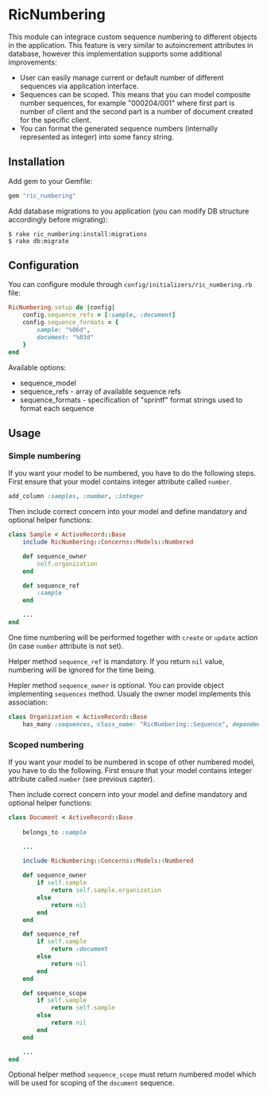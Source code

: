 # RicNumbering

This module can integrace custom sequence numbering to different objects in the application. This feature is very similar to autoincrement attributes in database, however this implementation supports some additional improvements:

- User can easily manage current or default number of different sequences via application interface.
- Sequences can be scoped. This means that you can model composite number sequences, for example "000204/001" where first part is number of client and the second part is a number of document created for the specific client.
- You can format the generated sequence numbers (internally represented as integer) into some fancy string.

## Installation

Add gem to your Gemfile:

```ruby
gem "ric_numbering"
```

Add database migrations to you application (you can modify DB structure accordingly before migrating):

    $ rake ric_numbering:install:migrations
    $ rake db:migrate

## Configuration

You can configure module through `config/initializers/ric_numbering.rb` file:

```ruby
RicNumbering.setup do |config|
    config.sequence_refs = [:sample, :document]
    config.sequence_formats = {
        sample: "%06d",
        document: "%03d"
    }
end
```

Available options:

- sequence_model
- sequence_refs - array of available sequence refs
- sequence_formats - specification of "sprintf" format strings used to format each sequence

## Usage

### Simple numbering

If you want your model to be numbered, you have to do the following steps. First ensure that your model contains integer attribute called `number`.

```ruby
add_column :samples, :number, :integer
```

Then include correct concern into your model and define mandatory and optional helper functions:

```ruby
class Sample < ActiveRecord::Base
    include RicNumbering::Concerns::Models::Numbered

    def sequence_owner
        self.organization
    end

    def sequence_ref
        :sample
    end

    ...
end
```

One time numbering will be performed together with `create` or `update` action (in case `number` attribute is not set).

Helper method `sequence_ref` is mandatory. If you return `nil` value, numbering will be ignored for the time being.

Hepler method `sequence_owner` is optional. You can provide object implementing `sequences` method. Usualy the owner model implements this association:

```ruby
class Organization < ActiveRecord::Base
    has_many :sequences, class_name: "RicNumbering::Sequence", dependent: :destroy, as: :owner
```

### Scoped numbering

If you want your model to be numbered in scope of other numbered model, you have to do the following. First ensure that your model contains integer attribute called `number` (see previous capter).

Then include correct concern into your model and define mandatory and optional helper functions:

```ruby
class Document < ActiveRecord::Base
    
    belongs_to :sample

    ...

    include RicNumbering::Concerns::Models::Numbered

    def sequence_owner
        if self.sample
            return self.sample.organization
        else
            return nil
        end
    end

    def sequence_ref
        if self.sample
            return :document
        else
            return nil
        end
    end

    def sequence_scope
        if self.sample
            return self.sample
        else
            return nil
        end
    end

    ...
end
```

Optional helper method `sequence_scope` must return numbered model which will be used for scoping of the `document` sequence.


